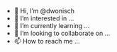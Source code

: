 - 👋 Hi, I’m @dwonisch
- 👀 I’m interested in ...
- 🌱 I’m currently learning ...
- 💞️ I’m looking to collaborate on ...
- 📫 How to reach me ...

<!---
dwonisch/dwonisch is a ✨ special ✨ repository because its `README.md` (this file) appears on your GitHub profile.
You can click the Preview link to take a look at your changes.
--->
